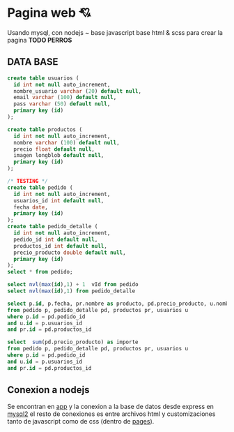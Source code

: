 # Pagina web 💘
Usando mysql, con nodejs ~ base javascript base html & scss para crear la pagina **TODO PERROS**

## DATA BASE
```sql
create table usuarios (
  id int not null auto_increment,
  nombre_usuario varchar (20) default null,
  email varchar (100) default null,
  pass varchar (50) default null,
  primary key (id)
);

create table productos (
  id int not null auto_increment,
  nombre varchar (100) default null,
  precio float default null,
  imagen longblob default null,
  primary key (id)
);

/* TESTING */
create table pedido (
  id int not null auto_increment,
  usuarios_id int default null,
  fecha date,
  primary key (id)
);
create table pedido_detalle (
  id int not null auto_increment,
  pedido_id int default null,
  productos_id int default null,
  precio_producto double default null,
  primary key (id)
);
select * from pedido;

select nvl(max(id),1) + 1  vId from pedido
select nvl(max(id),1) from pedido_detalle

select p.id, p.fecha, pr.nombre as producto, pd.precio_producto, u.nombre_usuario, u.email
from pedido p, pedido_detalle pd, productos pr, usuarios u
where p.id = pd.pedido_id
and u.id = p.usuarios_id
and pr.id = pd.productos_id

select  sum(pd.precio_producto) as importe
from pedido p, pedido_detalle pd, productos pr, usuarios u
where p.id = pd.pedido_id
and u.id = p.usuarios_id
and pr.id = pd.productos_id
```

## Conexion a nodejs
Se encontran en [app](services/app.js) y la conexion a la base de datos desde express en
[mysql2](services/db.js) el resto de conexiones es entre archivos html y customizaciones tanto de
javascript como de css (dentro de [pages](pages)).
